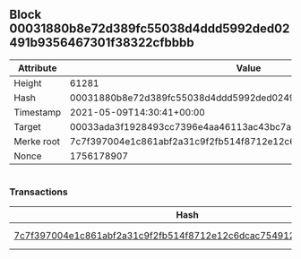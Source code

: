 ## Block 00031880b8e72d389fc55038d4ddd5992ded02491b9356467301f38322cfbbbb

Attribute | Value
--- | ---
Height | 61281
Hash | 00031880b8e72d389fc55038d4ddd5992ded02491b9356467301f38322cfbbbb
Timestamp | 2021-05-09T14:30:41+00:00
Target | 00033ada3f1928493cc7396e4aa46113ac43bc7ac52aab5d08e3934913716f64
Merke root | 7c7f397004e1c861abf2a31c9f2fb514f8712e12c6dcac754912d98ef62761d3
Nonce | 1756178907

```

```

### Transactions

Hash | Amount
--- | ---
[7c7f397004e1c861abf2a31c9f2fb514f8712e12c6dcac754912d98ef62761d3](7c7f397004e1c861abf2a31c9f2fb514f8712e12c6dcac754912d98ef62761d3.md) | 10.00000000 SKEPTI 
